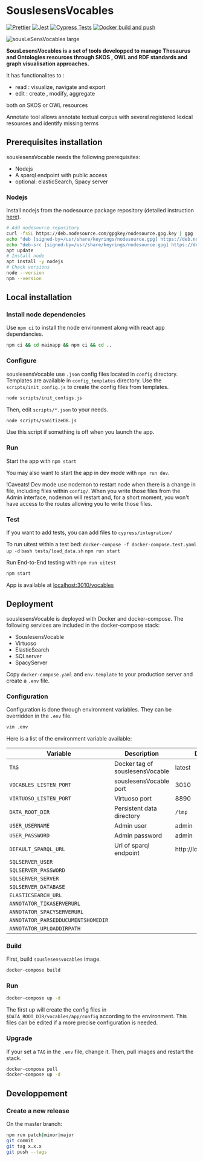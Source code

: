 # SouslesensVocables

[![Prettier](https://github.com/souslesens/souslesensVocables/actions/workflows/prettier.yaml/badge.svg)](https://github.com/souslesens/souslesensVocables/actions/workflows/prettier.yaml)
[![Jest](https://github.com/souslesens/souslesensVocables/actions/workflows/jest.yaml/badge.svg)](https://github.com/souslesens/souslesensVocables/actions/workflows/jest.yaml)
[![Cypress Tests](https://github.com/souslesens/souslesensVocables/actions/workflows/cypress.yaml/badge.svg)](https://github.com/souslesens/souslesensVocables/actions/workflows/cypress.yaml)
[![Docker build and push](https://github.com/souslesens/souslesensVocables/actions/workflows/build-docker-images.yaml/badge.svg)](https://github.com/souslesens/souslesensVocables/actions/workflows/build-docker-images.yaml)

![sousLeSensVocables large](https://user-images.githubusercontent.com/1880078/130787939-adf887d3-0054-4aa7-9867-0fbcd5bfc7a2.png)

**SousLesensVocables is a set of tools developped to manage Thesaurus and Ontologies resources through SKOS , OWL and RDF standards and graph visualisation approaches.**

It has functionalites to :

-   read : visualize, navigate and export
-   edit : create , modify, aggregate

both on SKOS or OWL resources

Annotate tool allows annotate textual corpus with several registered lexical resources and identify missing terms

## Prerequisites installation

souslesensVocable needs the following prerequisites:

-   Nodejs
-   A sparql endpoint with public access
-   optional: elasticSearch, Spacy server

### Nodejs

Install nodejs from the nodesource package repository (detailed instruction [here](https://github.com/nodesource/distributions/blob/master/README.md#manual-installation)).

```bash
# Add nodesource repository
curl -fsSL https://deb.nodesource.com/gpgkey/nodesource.gpg.key | gpg --dearmor > /usr/share/keyrings/nodesource.gpg
echo "deb [signed-by=/usr/share/keyrings/nodesource.gpg] https://deb.nodesource.com/node_16.x buster main" > /etc/apt/sources.list.d/nodesource.list
echo "deb-src [signed-by=/usr/share/keyrings/nodesource.gpg] https://deb.nodesource.com/node_16.x buster main" >> /etc/apt/sources.list.d/nodesource.list
apt update
# Install node
apt install -y nodejs
# Check versions
node --version
npm --version
```

## Local installation

### Install node dependencies

Use `npm ci` to install the node environment along with react app dependancies.

```bash
npm ci && cd mainapp && npm ci && cd ..
```

### Configure

souslesensVocable use `.json` config files located in `config` directory. Templates are available in `config_templates` directory. Use the `scripts/init_config.js` to create the config files from templates.

```bash
node scripts/init_configs.js
```

Then, edit `scripts/*.json` to your needs.

```bash
node scripts/sanitizeDB.js
```

Use this script if something is off when you launch the app.

### Run

Start the app with `npm start`

You may also want to start the app in dev mode with `npm run dev`.

!Caveats! Dev mode use nodemon to restart node when there is a change in file, including files within `config/`.
When you write those files from the Admin interface, nodemon will restart and, for a short moment, you won't have access to the routes allowing you to write those files.

### Test

If you want to add tests, you can add files to `cypress/integration/`

To run uitest within a test bed:
`docker-compose -f docker-compose.test.yaml up -d`
`bash tests/load_data.sh`
`npm run start`

Run End-to-End testing with `npm run uitest`

```bash
npm start
```

App is available at [localhost:3010/vocables](http://localhost:3010/vocables)

## Deployment

souslesensVocable is deployed with Docker and docker-compose. The following services are included in the docker-compose stack:

-   SouslesensVocable
-   Virtuoso
-   ElasticSearch
-   SQLserver
-   SpacyServer

Copy `docker-compose.yaml` and `env.template` to your production server and create a `.env` file.

### Configuration

Configuration is done through environment variables. They can be overridden in the `.env` file.

```bash
vim .env
```

Here is a list of the environment variable available:

| Variable                           | Description                     | Default               |
| ---------------------------------- | ------------------------------- | --------------------- |
| `TAG`                              | Docker tag of souslesensVocable | latest                |
| `VOCABLES_LISTEN_PORT`             | souslesensVocable port          | 3010                  |
| `VIRTUOSO_LISTEN_PORT`             | Virtuoso port                   | 8890                  |
| `DATA_ROOT_DIR`                    | Persistent data directory       | `/tmp`                |
| `USER_USERNAME`                    | Admin user                      | admin                 |
| `USER_PASSWORD`                    | Admin password                  | admin                 |
| `DEFAULT_SPARQL_URL`               | Url of sparql endpoint          | http://localhost:8890 |
| `SQLSERVER_USER`                   |                                 |                       |
| `SQLSERVER_PASSWORD`               |                                 |                       |
| `SQLSERVER_SERVER`                 |                                 |                       |
| `SQLSERVER_DATABASE`               |                                 |                       |
| `ELASTICSEARCH_URL`                |                                 |                       |
| `ANNOTATOR_TIKASERVERURL`          |                                 |                       |
| `ANNOTATOR_SPACYSERVERURL`         |                                 |                       |
| `ANNOTATOR_PARSEDDUCUMENTSHOMEDIR` |                                 |                       |
| `ANNOTATOR_UPLOADDIRPATH`          |                                 |                       |

### Build

First, build `souslesensvocables` image.

```bash
docker-compose build
```

### Run

```bash
docker-compose up -d
```

The first up will create the config files in `$DATA_ROOT_DIR/vocables/app/config` according to the environment. This files can be edited if a more precise configuration is needed.

### Upgrade

If your set a `TAG` in the `.env` file, change it. Then, pull images and restart the stack.

```bash
docker-compose pull
docker-compose up -d
```

## Developpement

### Create a new release

On the master branch:

```bash
npm run patch|minor|major
git commit
git tag x.x.x
git push --tags
```

